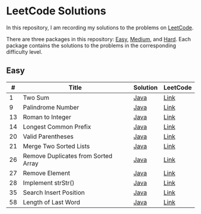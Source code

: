 # LeetCode Solutions

In this repository, I am recording my solutions to the problems on [LeetCode](https://leetcode.com/).

There are three packages in this repository: [Easy](https://github.com/ismailsengul/LeetCode/tree/master/Easy), [Medium](https://github.com/ismailsengul/LeetCode/tree/master/Medium), and [Hard](https://github.com/ismailsengul/LeetCode/tree/master/Hard). Each package contains the solutions to the problems in the corresponding difficulty level.

## Easy

| # | Title | Solution | LeetCode |
| - | ----- | -------- | -------- |
| 1 | Two Sum | [Java](./Easy/1.%20Two%20Sum) | [Link](https://leetcode.com/problems/two-sum/) |
| 9 | Palindrome Number | [Java](./Easy/9.%20Palindrome%20Number) | [Link]((https://leetcode.com/problems/palindrome-number/)) |
| 13 | Roman to Integer | [Java](./Easy/13.%20Roman%20to%20Integer) | [Link](https://leetcode.com/problems/roman-to-integer/) |
| 14 | Longest Common Prefix | [Java](./Easy/14.%20Longest%20Common%20Prefix) | [Link](https://leetcode.com/problems/longest-common-prefix/) |
| 20 | Valid Parentheses | [Java](./Easy/20.%20Valid%20Parentheses) | [Link](https://leetcode.com/problems/valid-parentheses/) |
| 21 | Merge Two Sorted Lists | [Java](./Easy/21.%20Merge%20Two%20Sorted%20Lists) | [Link](https://leetcode.com/problems/merge-two-sorted-lists/) |
| 26 | Remove Duplicates from Sorted Array | [Java](./Easy/26.%20Remove%20Duplicates%20from%20Sorted%20Array) | [Link](https://leetcode.com/problems/remove-duplicates-from-sorted-array/) |
| 27 | Remove Element | [Java](./Easy/27.%20Remove%20Element) | [Link](https://leetcode.com/problems/remove-element/) |
| 28 | Implement strStr() | [Java](./Easy/28.%20Implement%20strStr()) | [Link](https://leetcode.com/problems/implement-strstr/) |
| 35 | Search Insert Position | [Java](./Easy/35.%20Search%20Insert%20Position) | [Link](https://leetcode.com/problems/search-insert-position/) |
| 58 | Length of Last Word | [Java](./Easy/58.%20Length%20of%20Last%20Word) | [Link](https://leetcode.com/problems/length-of-last-word/) |



